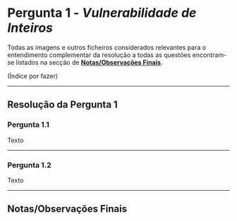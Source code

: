 # Pergunta 1 - *Vulnerabilidade de Inteiros*

Todas as imagens e outros ficheiros considerados relevantes para o entendimento complementar da resolução a todas as questões encontram-se listados na secção de [**Notas/Observações Finais**](#notasobservações-finais).

(Índice por fazer)

---

## Resolução da Pergunta 1

### Pergunta 1.1

Texto

---

### Pergunta 1.2

Texto

---

## Notas/Observações Finais

